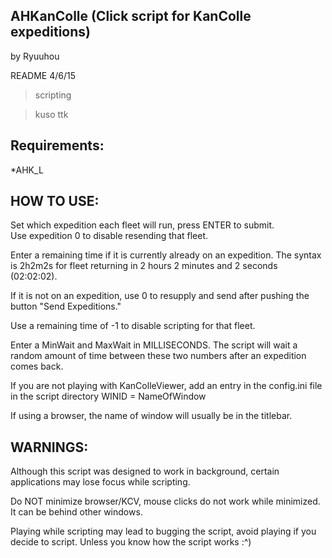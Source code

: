 
AHKanColle (Click script for KanColle expeditions)
--

by Ryuuhou

README 4/6/15

>scripting

>kuso ttk

## Requirements: 

*AHK_L


## HOW TO USE:
Set which expedition each fleet will run, press ENTER to submit.  
Use expedition 0 to disable resending that fleet.

Enter a remaining time if it is currently already on an expedition. The syntax is 2h2m2s for fleet returning in 2 hours 2 minutes and 2 seconds (02:02:02).

If it is not on an expedition, use 0 to resupply and send after pushing the button "Send Expeditions."

Use a remaining time of -1 to disable scripting for that fleet.

Enter a MinWait and MaxWait in MILLISECONDS. The script will wait a random amount of time between these two numbers after an expedition comes back.

If you are not playing with KanColleViewer, add an entry in the config.ini file in the script directory WINID = NameOfWindow

If using a browser, the name of window will usually be in the titlebar.

## WARNINGS:
Although this script was designed to work in background, certain applications may lose focus while scripting.

Do NOT minimize browser/KCV, mouse clicks do not work while minimized. It can be behind other windows.

Playing while scripting may lead to bugging the script, avoid playing if you decide to script. Unless you know how the script works :^)
